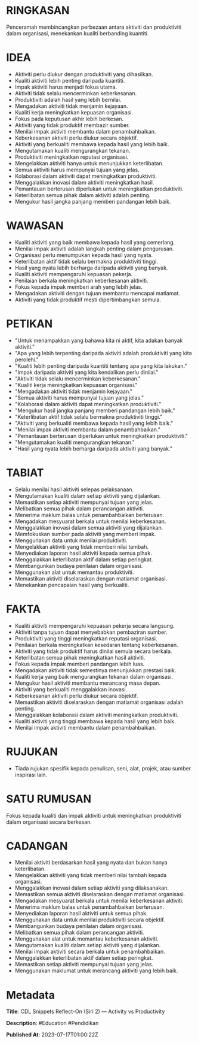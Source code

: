 # RINGKASAN
Penceramah membincangkan perbezaan antara aktiviti dan produktiviti dalam organisasi, menekankan kualiti berbanding kuantiti.

# IDEA
- Aktiviti perlu diukur dengan produktiviti yang dihasilkan.
- Kualiti aktiviti lebih penting daripada kuantiti.
- Impak aktiviti harus menjadi fokus utama.
- Aktiviti tidak selalu mencerminkan keberkesanan.
- Produktiviti adalah hasil yang lebih bernilai.
- Mengadakan aktiviti tidak menjamin kejayaan.
- Kualiti kerja meningkatkan kepuasan organisasi.
- Fokus pada keputusan akhir lebih berkesan.
- Aktiviti yang tidak produktif membazir sumber.
- Menilai impak aktiviti membantu dalam penambahbaikan.
- Keberkesanan aktiviti perlu diukur secara objektif.
- Aktiviti yang berkualiti membawa kepada hasil yang lebih baik.
- Mengutamakan kualiti mengurangkan tekanan.
- Produktiviti meningkatkan reputasi organisasi.
- Mengelakkan aktiviti hanya untuk menunjukkan keterlibatan.
- Semua aktiviti harus mempunyai tujuan yang jelas.
- Kolaborasi dalam aktiviti dapat meningkatkan produktiviti.
- Menggalakkan inovasi dalam aktiviti meningkatkan hasil.
- Pemantauan berterusan diperlukan untuk meningkatkan produktiviti.
- Keterlibatan semua pihak dalam aktiviti adalah penting.
- Mengukur hasil jangka panjang memberi pandangan lebih baik.

# WAWASAN
- Kualiti aktiviti yang baik membawa kepada hasil yang cemerlang.
- Menilai impak aktiviti adalah langkah penting dalam pengurusan.
- Organisasi perlu menumpukan kepada hasil yang nyata.
- Keterlibatan aktif tidak selalu bermakna produktiviti tinggi.
- Hasil yang nyata lebih berharga daripada aktiviti yang banyak.
- Kualiti aktiviti mempengaruhi kepuasan pekerja.
- Penilaian berkala meningkatkan keberkesanan aktiviti.
- Fokus kepada impak memberi arah yang lebih jelas.
- Mengadakan aktiviti dengan tujuan membantu mencapai matlamat.
- Aktiviti yang tidak produktif mesti dipertimbangkan semula.

# PETIKAN
- "Untuk menampakkan yang bahawa kita ni aktif, kita adakan banyak aktiviti."
- "Apa yang lebih terpenting daripada aktiviti adalah produktiviti yang kita perolehi."
- "Kualiti lebih penting daripada kuantiti tentang apa yang kita lakukan."
- "Impak daripada aktiviti yang kita kendalikan perlu dinilai."
- "Aktiviti tidak selalu mencerminkan keberkesanan."
- "Kualiti kerja meningkatkan kepuasan organisasi."
- "Mengadakan aktiviti tidak menjamin kejayaan."
- "Semua aktiviti harus mempunyai tujuan yang jelas."
- "Kolaborasi dalam aktiviti dapat meningkatkan produktiviti."
- "Mengukur hasil jangka panjang memberi pandangan lebih baik."
- "Keterlibatan aktif tidak selalu bermakna produktiviti tinggi."
- "Aktiviti yang berkualiti membawa kepada hasil yang lebih baik."
- "Menilai impak aktiviti membantu dalam penambahbaikan."
- "Pemantauan berterusan diperlukan untuk meningkatkan produktiviti."
- "Mengutamakan kualiti mengurangkan tekanan."
- "Hasil yang nyata lebih berharga daripada aktiviti yang banyak."

# TABIAT
- Selalu menilai hasil aktiviti selepas pelaksanaan.
- Mengutamakan kualiti dalam setiap aktiviti yang dijalankan.
- Memastikan setiap aktiviti mempunyai tujuan yang jelas.
- Melibatkan semua pihak dalam perancangan aktiviti.
- Menerima maklum balas untuk penambahbaikan berterusan.
- Mengadakan mesyuarat berkala untuk menilai keberkesanan.
- Menggalakkan inovasi dalam semua aktiviti yang dijalankan.
- Memfokuskan sumber pada aktiviti yang memberi impak.
- Menggunakan data untuk menilai produktiviti.
- Mengelakkan aktiviti yang tidak memberi nilai tambah.
- Menyediakan laporan hasil aktiviti kepada semua pihak.
- Menggalakkan keterlibatan aktif dalam setiap peringkat.
- Membangunkan budaya penilaian dalam organisasi.
- Menggunakan alat untuk memantau produktiviti.
- Memastikan aktiviti diselaraskan dengan matlamat organisasi.
- Menekankan pencapaian hasil yang berkualiti.

# FAKTA
- Kualiti aktiviti mempengaruhi kepuasan pekerja secara langsung.
- Aktiviti tanpa tujuan dapat menyebabkan pembaziran sumber.
- Produktiviti yang tinggi meningkatkan reputasi organisasi.
- Penilaian berkala meningkatkan kesedaran tentang keberkesanan.
- Aktiviti yang tidak produktif harus dinilai semula secara berkala.
- Keterlibatan semua pihak meningkatkan hasil aktiviti.
- Fokus kepada impak memberi pandangan lebih luas.
- Mengadakan aktiviti tidak semestinya menunjukkan prestasi baik.
- Kualiti kerja yang baik mengurangkan tekanan dalam organisasi.
- Mengukur hasil aktiviti membantu merancang masa depan.
- Aktiviti yang berkualiti menggalakkan inovasi.
- Keberkesanan aktiviti perlu diukur secara objektif.
- Memastikan aktiviti diselaraskan dengan matlamat organisasi adalah penting.
- Menggalakkan kolaborasi dalam aktiviti meningkatkan produktiviti.
- Kualiti aktiviti yang tinggi membawa kepada hasil yang lebih baik.
- Menilai impak aktiviti membantu dalam penambahbaikan.

# RUJUKAN
- Tiada rujukan spesifik kepada penulisan, seni, alat, projek, atau sumber inspirasi lain.

# SATU RUMUSAN
Fokus kepada kualiti dan impak aktiviti untuk meningkatkan produktiviti dalam organisasi secara berkesan.

# CADANGAN
- Menilai aktiviti berdasarkan hasil yang nyata dan bukan hanya keterlibatan.
- Mengelakkan aktiviti yang tidak memberi nilai tambah kepada organisasi.
- Menggalakkan inovasi dalam setiap aktiviti yang dilaksanakan.
- Memastikan semua aktiviti diselaraskan dengan matlamat organisasi.
- Mengadakan mesyuarat berkala untuk menilai keberkesanan aktiviti.
- Menerima maklum balas untuk penambahbaikan berterusan.
- Menyediakan laporan hasil aktiviti untuk semua pihak.
- Menggunakan data untuk menilai produktiviti secara objektif.
- Membangunkan budaya penilaian dalam organisasi.
- Melibatkan semua pihak dalam perancangan aktiviti.
- Menggunakan alat untuk memantau keberkesanan aktiviti.
- Mengutamakan kualiti dalam setiap aktiviti yang dijalankan.
- Menilai impak aktiviti secara berkala untuk penambahbaikan.
- Menggalakkan keterlibatan aktif dalam setiap peringkat.
- Memastikan setiap aktiviti mempunyai tujuan yang jelas.
- Menggunakan maklumat untuk merancang aktiviti yang lebih baik.

# Metadata
**Title**: CDL Snippets Reflect-On (Siri 2) — Activity vs Productivity

**Description**: #Education #Pendidikan

**Published At**: 2023-07-17T01:00:22Z